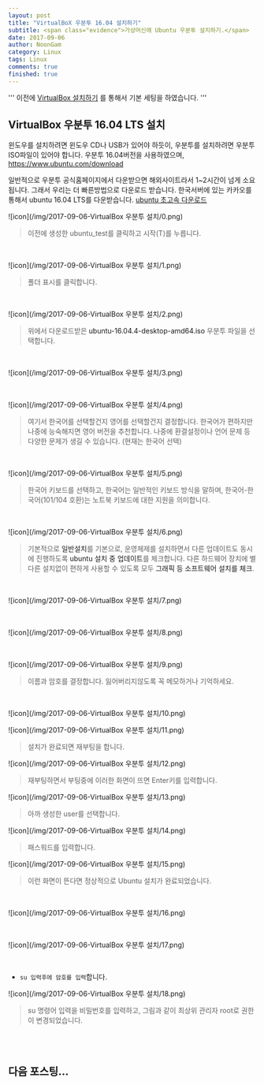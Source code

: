 ```yaml
---
layout: post
title: "VirtualBoX 우분투 16.04 설치하기"
subtitle: <span class="evidence">가상머신에 Ubuntu 우분투 설치하기.</span>
date: 2017-09-06
author: NoonGam
category: Linux
tags: Linux
comments: true
finished: true
---
```


'''
이전에 [VirtualBox 설치하기](https://wodonggun.github.io/wodonggun.github.io/linux/VirtualBox-%EC%84%A4%EC%B9%98%ED%95%98%EA%B8%B0.html)
를 통해서 기본 세팅을 하였습니다.
'''

## VirtualBox 우분투 16.04 LTS 설치


윈도우를 설치하려면 윈도우 CD나 USB가 있어야 하듯이,
우분투를 설치하려면 우분투 ISO파일이 있어야 합니다.
<span class="evidence">우분투 16.04버전을 사용하였으며,
https://www.ubuntu.com/download

 일반적으로 우분투 공식홈페이지에서 다운받으면 해외사이트라서 1~2시간이 넘게 소요됩니다.
그래서 우리는 더 빠른방법으로 다운로드 받습니다.
한국서버에 있는 카카오를 통해서 ubuntu 16.04 LTS를 다운받습니다.
[ubuntu 초고속 다운로드](http://mirror.kakao.com/ubuntu-releases/)




![icon](/img/2017-09-06-VirtualBox 우분투 설치/0.png)

> 이전에 생성한 ubuntu_test를 클릭하고 시작(T)를 누릅니다.

<br>

![icon](/img/2017-09-06-VirtualBox 우분투 설치/1.png)

> 폴더 표시를 클릭합니다.

<br>

![icon](/img/2017-09-06-VirtualBox 우분투 설치/2.png)

> 위에서 다운로드받은 <a>ubuntu-16.04.4-desktop-amd64.iso</a> 우분투 파일을 선택합니다.

<br>

![icon](/img/2017-09-06-VirtualBox 우분투 설치/3.png)


<br>

![icon](/img/2017-09-06-VirtualBox 우분투 설치/4.png)

> 여기서 한국어를 선택할건지 영어를 선택할건지 결정합니다. 한국어가 편하지만
나중에 능숙해지면 영어 버전을 추천합니다. 나중에 환결설정이나 언어 문제 등 다양한 문제가 생길 수 있습니다. (현재는 한국어 선택)

<br>

![icon](/img/2017-09-06-VirtualBox 우분투 설치/5.png)

> 한국어 키보드를 선택하고, 한국어는 일반적인 키보드 방식을 말하며, 한국어-한국어(101/104 호환)는 노트북 키보드에 대한 지원을 의미합니다.
<br>

![icon](/img/2017-09-06-VirtualBox 우분투 설치/6.png)

> 기본적으로 <a>일반설치</a>를 기본으로, 운영체제를 설치하면서 다른 업데이트도
동시에 진행하도록 <a>ubuntu 설치 중 업데이트</a>를 체크합니다. 다른 하드웨어 장치에 별다른 설치없이 편하게 사용할 수 있도록 모두 <a>그래픽 등 소프트웨어 설치를 체크</a>.

<br>

![icon](/img/2017-09-06-VirtualBox 우분투 설치/7.png)

<br>

![icon](/img/2017-09-06-VirtualBox 우분투 설치/8.png)

<br>

![icon](/img/2017-09-06-VirtualBox 우분투 설치/9.png)

> 이름과 암호를 결정합니다. 잃어버리지않도록 꼭 메모하거나 기억하세요.

<br>


![icon](/img/2017-09-06-VirtualBox 우분투 설치/10.png)

![icon](/img/2017-09-06-VirtualBox 우분투 설치/11.png)

> 설치가 완료되면 재부팅을 합니다.

![icon](/img/2017-09-06-VirtualBox 우분투 설치/12.png)

> 재부팅하면서 부팅중에 이러한 화면이 뜨면 Enter키를 입력합니다.

![icon](/img/2017-09-06-VirtualBox 우분투 설치/13.png)

> 아까 생성한 user를 선택합니다.

![icon](/img/2017-09-06-VirtualBox 우분투 설치/14.png)

> 패스워드를 입력합니다.

![icon](/img/2017-09-06-VirtualBox 우분투 설치/15.png)

> 이런 화면이 뜬다면 정상적으로 Ubuntu 설치가 완료되었습니다.

<br>

![icon](/img/2017-09-06-VirtualBox 우분투 설치/16.png)

<br>

![icon](/img/2017-09-06-VirtualBox 우분투 설치/17.png)

<br>

- ```su 입력후에 암호를 입력```합니다.

![icon](/img/2017-09-06-VirtualBox 우분투 설치/18.png)

> su 명령어 입력을 비밀번호를 입력하고, 그림과 같이 최상위 관리자 root로 권한이 변경되었습니다.







<br>
<br>

## 다음 포스팅...

<br>
<br>

